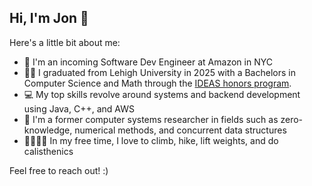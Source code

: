 ## Hi, I'm Jon 👋

Here's a little bit about me:

- 🏢 I'm an incoming Software Dev Engineer at Amazon in NYC
- 👨‍🎓 I graduated from Lehigh University in 2025 with a Bachelors in Computer Science and Math through the [IDEAS honors program](https://catalog.lehigh.edu/coursesprogramsandcurricula/interdisciplinaryundergraduatestudy/ideas/).
- 💻 My top skills revolve around systems and backend development using Java, C++, and AWS
- 🧪 I'm a former computer systems researcher in fields such as zero-knowledge, numerical methods, and concurrent data structures
- 🧗‍♂️🤸‍♂️ In my free time, I love to climb, hike, lift weights, and do calisthenics

Feel free to reach out! :)
